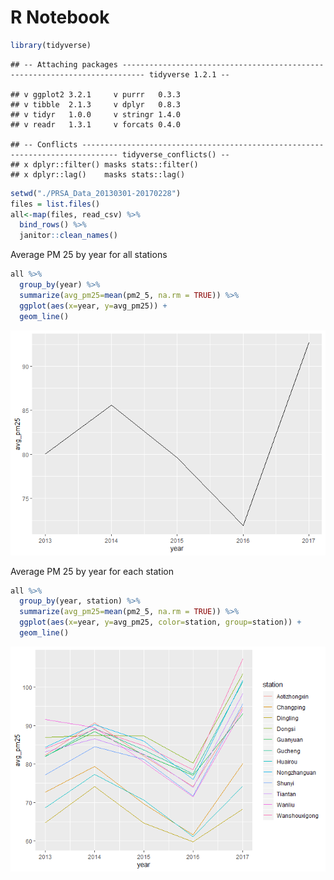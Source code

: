 R Notebook
================

``` r
library(tidyverse)
```

    ## -- Attaching packages --------------------------------------------------------------------------- tidyverse 1.2.1 --

    ## v ggplot2 3.2.1     v purrr   0.3.3
    ## v tibble  2.1.3     v dplyr   0.8.3
    ## v tidyr   1.0.0     v stringr 1.4.0
    ## v readr   1.3.1     v forcats 0.4.0

    ## -- Conflicts ------------------------------------------------------------------------------ tidyverse_conflicts() --
    ## x dplyr::filter() masks stats::filter()
    ## x dplyr::lag()    masks stats::lag()

``` r
setwd("./PRSA_Data_20130301-20170228")
files = list.files()
all<-map(files, read_csv) %>% 
  bind_rows() %>% 
  janitor::clean_names()
```

Average PM 25 by year for all stations

``` r
all %>%  
  group_by(year) %>% 
  summarize(avg_pm25=mean(pm2_5, na.rm = TRUE)) %>% 
  ggplot(aes(x=year, y=avg_pm25)) +
  geom_line()
```

![](cleaning-and-viz_files/figure-markdown_github/unnamed-chunk-3-1.png)

Average PM 25 by year for each station

``` r
all %>%  
  group_by(year, station) %>% 
  summarize(avg_pm25=mean(pm2_5, na.rm = TRUE)) %>% 
  ggplot(aes(x=year, y=avg_pm25, color=station, group=station)) +
  geom_line()
```

![](cleaning-and-viz_files/figure-markdown_github/unnamed-chunk-4-1.png)
